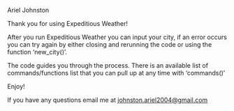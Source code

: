 Ariel Johnston 

 
Thank you for using Expeditious Weather!


After you run Expeditious Weather you can input your city, if an error occurs you can try again by either closing and rerunning the code or using the function ‘new_city()’.


The code guides you through the process. There is an available list of commands/functions list that you can pull up at any time with ‘commands()’


Enjoy!


If you have any questions email me at johnston.ariel2004@gmail.com
